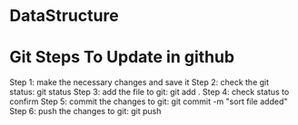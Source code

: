 # DataStructure

# Git Steps To Update in github

Step 1:
make the necessary changes and save it
Step 2:
check the git status:
git status
Step 3:
add the file to git:
git add .
Step 4:
check status to confirm
Step 5:
commit the changes to git:
git commit -m "sort file added"
Step 6:
push the changes to git:
git push
